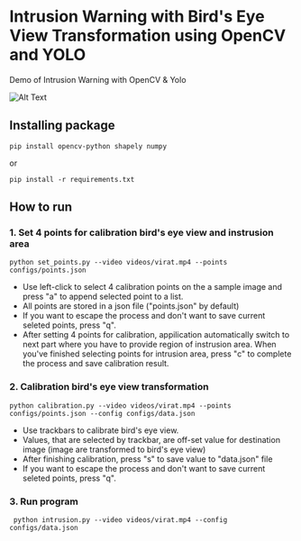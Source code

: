 # Intrusion Warning with Bird's Eye View Transformation using OpenCV and YOLO
Demo of Intrusion Warning with OpenCV & Yolo

![Alt Text](results/res.gif)

## Installing package
```
pip install opencv-python shapely numpy
```
or
```
pip install -r requirements.txt
```
## How to run
### 1. Set 4 points for calibration bird's eye view and instrusion area
```
python set_points.py --video videos/virat.mp4 --points configs/points.json
```

- Use left-click to select 4 calibration points on the a sample image and press "a" to append selected point to a list.
- All points are stored in a json file ("points.json" by default) 
- If you want to escape the process and don't want to save current seleted points, press "q".
- After setting 4 points for calibration, appilication automatically switch to next part where you have to provide region of instrusion area. When you've finished selecting points for intrusion area, press "c" to complete the process and save calibration result.

### 2. Calibration bird's eye view transformation
```
python calibration.py --video videos/virat.mp4 --points configs/points.json --config configs/data.json
```
- Use trackbars to calibrate bird's eye view.
- Values, that are selected by trackbar, are off-set value for destination image (image are transformed to bird's eye view)
- After finishing calibration, press "s" to save value to "data.json" file
- If you want to escape the process and don't want to save current seleted points, press "q".

### 3. Run program
```
 python intrusion.py --video videos/virat.mp4 --config configs/data.json
```




